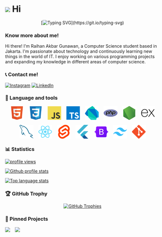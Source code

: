 <h1 align="left">
<img src="https://raw.githubusercontent.com/MartinHeinz/MartinHeinz/master/wave.gif" width="30px" />&nbsp;Hi
</h1>

<div align="center">
  
  [![Typing SVG](https://readme-typing-svg.demolab.com?font=Fira+Code&pause=1000&color=0CDAF7&center=true&vCenter=true&width=435&lines=Welcome!)](https://git.io/typing-svg)
</div>

### Know more about me!

<p>
Hi there! I'm Raihan Akbar Gunawan, a Computer Science student based in Jakarta. I'm passionate about technology and continuously learning new things in the world of IT. I enjoy working on various programming projects and expanding my knowledge in different areas of computer science.
</p>

### 📞 Contact me!

[![Instagram](https://img.shields.io/badge/Instagram-purple?style=flat-square&logo=instagram&logoColor=white)](https://www.instagram.com/rhankbrguw_/#)
[![LinkedIn](https://img.shields.io/badge/LinkedIn-blue?style=flat-square&logo=linkedin&logoColor=white)](https://www.linkedin.com/in/raihan-akbar-2b5820334/)

### 🧰 Language and tools

<div align="center">
  <div style="display: flex; flex-wrap: wrap; justify-content: center; gap: 16px;">
    <img alt="HTML5" width="45px" src="https://raw.githubusercontent.com/devicons/devicon/master/icons/html5/html5-original.svg" />
    <img alt="CSS3" width="45px" src="https://raw.githubusercontent.com/devicons/devicon/master/icons/css3/css3-original.svg" />
    <img alt="JavaScript" width="45px" src="https://raw.githubusercontent.com/devicons/devicon/master/icons/javascript/javascript-original.svg" />
    <img alt="TypeScript" width="45px" src="https://raw.githubusercontent.com/devicons/devicon/master/icons/typescript/typescript-original.svg" />
    <img alt="Dart" width="45px" src="https://raw.githubusercontent.com/devicons/devicon/master/icons/dart/dart-original.svg" />
    <img alt="PHP" width="45px" src="https://raw.githubusercontent.com/devicons/devicon/master/icons/php/php-original.svg" />
    <img alt="Node.js" width="45px" src="https://raw.githubusercontent.com/devicons/devicon/master/icons/nodejs/nodejs-original.svg" />
    <img alt="Express.js" width="45px" src="https://raw.githubusercontent.com/devicons/devicon/master/icons/express/express-original.svg" />
    <img alt="MySQL" width="45px" src="https://raw.githubusercontent.com/devicons/devicon/master/icons/mysql/mysql-original.svg" />
    <img alt="React" width="45px" src="https://raw.githubusercontent.com/devicons/devicon/master/icons/react/react-original.svg" />
    <img alt="Svelte" width="45px" src="https://raw.githubusercontent.com/devicons/devicon/master/icons/svelte/svelte-original.svg" />
    <img alt="Flutter" width="45px" src="https://raw.githubusercontent.com/devicons/devicon/master/icons/flutter/flutter-original.svg" />
    <img alt="Bootstrap" width="45px" src="https://raw.githubusercontent.com/devicons/devicon/master/icons/bootstrap/bootstrap-original.svg" />
    <img alt="Tailwind CSS" width="45px" src="https://raw.githubusercontent.com/devicons/devicon/develop/icons/tailwindcss/tailwindcss-original.svg" />
    <img alt="Git" width="45px" src="https://raw.githubusercontent.com/devicons/devicon/master/icons/git/git-original.svg" />
  </div>
</div>

### 📊 Statistics

<p align="left">
  <a href="https://github.com/samaele13">
    <img src="https://komarev.com/ghpvc/?username=samaele13&label=Profile%20views&color=0e75b6&style=flat" alt="profile views" />
  </a>
</p>
<p align="left">
  <a href="https://github.com/samaele13">
    <img src="https://github-readme-stats.vercel.app/api?username=samaele13&show_icons=true&locale=en&theme=shades-of-purple" alt="Github profile stats" />
  </a>
</p>
<p align="left">
  <a href="https://github.com/samaele13">
    <img src="https://github-readme-stats.vercel.app/api/top-langs?username=samaele13&show_icons=true&locale=en&layout=compact&theme=shades-of-purple" alt="Top language stats" />
  </a>
</p>

### 🏆 GitHub Trophy

<p align="center">
  <a href="https://github.com/samaele13">
    <img src="https://github-profile-trophy.vercel.app/?username=samaele13&theme=dracula&margin-w=10&no-frame=true" alt="GitHub Trophies" />
  </a>
</p>

### 📌 Pinned Projects

<p align="left">
  <a href="https://github.com/Samaele13/rumah-kosim-sveltekit"><img src="https://github-readme-stats.vercel.app/api/pin/?username=Samaele13&repo=rumah-kosim-sveltekit&theme=shades-of-purple" /></a>
  &nbsp;&nbsp;
  <a href="https://github.com/Samaele13/el-ngadu"><img src="https://github-readme-stats.vercel.app/api/pin/?username=Samaele13&repo=el-ngadu&theme=shades-of-purple" /></a>
</p>
